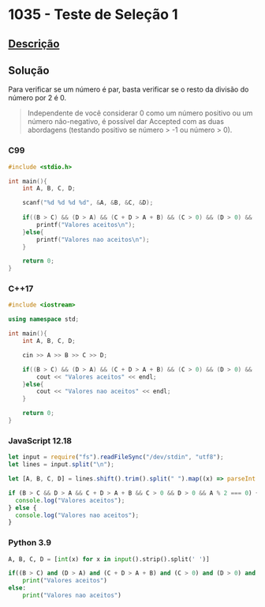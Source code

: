 # 1035 - Teste de Seleção 1

## [Descrição](https://www.urionlinejudge.com.br/judge/pt/problems/view/1035)

## Solução

Para verificar se um número é par, basta verificar se o resto da divisão do número por 2 é 0.

> Independente de você considerar 0 como um número positivo ou um número não-negativo, é possível dar Accepted com as duas abordagens (testando positivo se número > -1 ou número > 0).

### C99

```c
#include <stdio.h>

int main(){
    int A, B, C, D;

    scanf("%d %d %d %d", &A, &B, &C, &D);
    
    if((B > C) && (D > A) && (C + D > A + B) && (C > 0) && (D > 0) && (A % 2 == 0)){
        printf("Valores aceitos\n");
    }else{
        printf("Valores nao aceitos\n");
    }

    return 0;
}
```

### C++17

```cpp
#include <iostream>

using namespace std;

int main(){
    int A, B, C, D;

    cin >> A >> B >> C >> D;

    if((B > C) && (D > A) && (C + D > A + B) && (C > 0) && (D > 0) && (A % 2 == 0)){
        cout << "Valores aceitos" << endl;
    }else{
        cout << "Valores nao aceitos" << endl;
    }

    return 0;
}
```

### JavaScript 12.18

```javascript
let input = require("fs").readFileSync("/dev/stdin", "utf8");
let lines = input.split("\n");

let [A, B, C, D] = lines.shift().trim().split(" ").map((x) => parseInt(x));

if (B > C && D > A && C + D > A + B && C > 0 && D > 0 && A % 2 === 0) {
  console.log("Valores aceitos");
} else {
  console.log("Valores nao aceitos");
}
```

### Python 3.9

```python
A, B, C, D = [int(x) for x in input().strip().split(' ')]

if((B > C) and (D > A) and (C + D > A + B) and (C > 0) and (D > 0) and (A % 2 == 0)):
    print("Valores aceitos")
else:
    print("Valores nao aceitos")
```